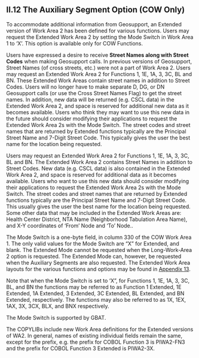 <h2>II.12 The Auxiliary Segment Option (COW Only)</h2>

To accommodate additional information from Geosupport, an Extended version of Work Area 2 has been defined for various functions.  Users may request the Extended Work Area 2 by setting the Mode Switch in Work Area 1 to ‘X’.  This option is available only for COW Functions.

Users have expressed a desire to receive <b>Street Names along with Street Codes</b> when making Geosupport calls. In previous versions of Geosupport, Street Names (of cross streets, etc.) were not a part of Work Area 2. Users may request an Extended Work Area 2 for Functions 1, 1E, 1A, 3, 3C, BL and BN. These Extended Work Areas contain street names in addition to Street Codes. Users will no longer have to make separate D, DG, or DN Geosupport calls (or use the Cross Street Names Flag) to get the street names. In addition, new data will be returned (e.g. CSCL data) in the Extended Work Area 2, and space is reserved for additional new data as it becomes available. Users who think they may want to use this new data in the future should consider modifying their applications to request the Extended Work Area 2s with the Mode Switch.  The street codes and street names that are returned by Extended functions typically are the Principal Street Name and 7-Digit Street Code.  This typically gives the user the best name for the location being requested.

 Users may request an Extended Work Area 2 for Functions 1, 1E, 1A, 3, 3C, BL and BN. The Extended Work Area 2 contains Street Names in addition to Street Codes. New data (e.g. CSCL data) is also contained in the Extended Work Area 2, and space is reserved for additional data as it becomes available. Users who want to use this new data should consider modifying their applications to request the Extended Work Area 2s with the Mode Switch.  The street codes and street names that are returned by Extended functions typically are the Principal Street Name and 7-Digit Street Code.  This usually gives the user the best name for the location being requested.  Some other data that may be included in the Extended Work Areas are:  Health Center District, NTA Name (Neighborhood Tabulation Area Name), and X-Y coordinates of ‘From’ Node and ‘To’ Node..

The Mode Switch is a one-byte field, in column 330 of the COW Work Area 1. The only valid values for the Mode Switch are “X” for Extended, and blank.  The Extended Mode cannot be requested when the Long-Work-Area 2 option is requested.  The Extended Mode can, however, be requested when the Auxiliary Segments are also requested.  The Extended Work Area layouts for the various functions and options may be found in [Appendix 13](/appendices/appendix13/).

Note that when the Mode Switch is set to ‘X”, for Functions 1, 1E, 1A, 3, 3C, BL, and BN the functions may be referred to as Function 1 Extended, 1E Extended, 1A Extended, 3 Extended, 3C Extended, BL Extended, and BN Extended, respectively.  The functions may also be referred to as 1X, 1EX, 1AX, 3X, 3CX, BLX, and BNX respectively.

The Mode Switch is supported by GBAT.

The COPYLIBs include new Work Area definitions for the Extended versions of WA2.  In general, names of existing individual fields remain the same, except for the prefix, e.g. the prefix for COBOL Function 3 is PIWA2-FN3 and the prefix for COBOL Function 3 Extended is PIWA2-3X.
